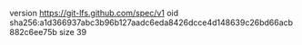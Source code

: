 version https://git-lfs.github.com/spec/v1
oid sha256:a1d366937abc3b96b127aadc6eda8426dcce4d148639c26bd66acb882c6ee75b
size 39
